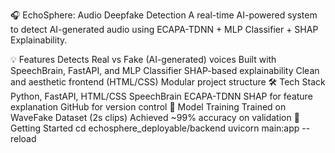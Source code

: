 🎧 EchoSphere: Audio Deepfake Detection
A real-time AI-powered system to detect AI-generated audio using ECAPA-TDNN + MLP Classifier + SHAP Explainability.

💡 Features
Detects Real vs Fake (AI-generated) voices
Built with SpeechBrain, FastAPI, and MLP Classifier
SHAP-based explainability
Clean and aesthetic frontend (HTML/CSS)
Modular project structure
🛠️ Tech Stack
Python, FastAPI, HTML/CSS
SpeechBrain ECAPA-TDNN
SHAP for feature explanation
GitHub for version control
🧠 Model Training
Trained on WaveFake Dataset (2s clips)
Achieved ~99% accuracy on validation
🚀 Getting Started
cd echosphere_deployable/backend
uvicorn main:app --reload
